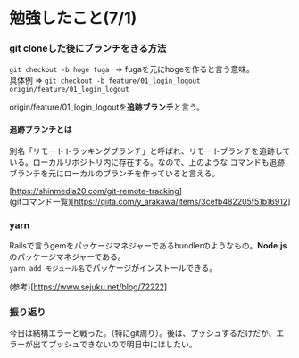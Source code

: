# 勉強したこと(7/1)

### git cloneした後にブランチをきる方法

```git checkout -b hoge fuga ``` => fugaを元にhogeを作ると言う意味。  
具体例 => ```git checkout -b feature/01_login_logout origin/feature/01_login_logout```

origin/feature/01_login_logoutを**追跡ブランチ**と言う。 

#### 追跡ブランチとは

別名「リモートトラッキングブランチ」と呼ばれ、リモートブランチを追跡している。ローカルリポジトリ内に存在する。なので、上のような
コマンドも追跡ブランチを元にローカルのブランチを作っていると言える。

[https://shinmedia20.com/git-remote-tracking]  
(gitコマンド一覧)[https://qiita.com/y_arakawa/items/3cefb482205f51b16912]

### yarn

Railsで言うgemをパッケージマネジャーであるbundlerのようなもの。**Node.js**のパッケージマネジャーである。  
```yarn add モジュール名```でパッケージがインストールできる。

(参考)[https://www.sejuku.net/blog/72222]

### 振り返り

今日は結構エラーと戦った。（特にgit周り）。後は、プッシュするだけだが、エラーが出てプッシュできないので明日中にはしたい。
